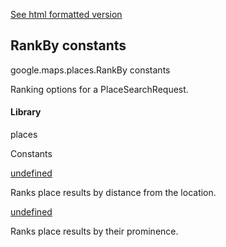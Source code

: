 [See html formatted version](https://huasofoundries.github.io/google-maps-documentation/RankBy.html)

RankBy constants
----------------

google.maps.places.RankBy constants

Ranking options for a PlaceSearchRequest.

#### Library

places

Constants

[undefined](#RankBy.DISTANCE)

Ranks place results by distance from the location.

[undefined](#RankBy.PROMINENCE)

Ranks place results by their prominence.